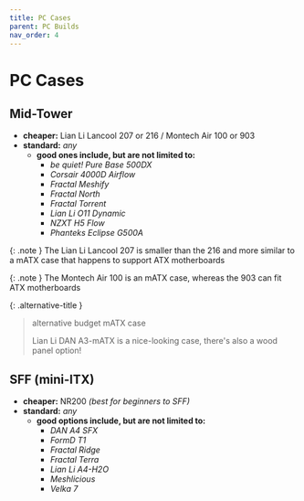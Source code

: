 ```yaml
---
title: PC Cases
parent: PC Builds
nav_order: 4
---
```

# PC Cases

## Mid-Tower

- **cheaper:** Lian Li Lancool 207 or 216 / Montech Air 100 or 903
- **standard:** *any*
	- **good ones include, but are not limited to:**
		- *be quiet! Pure Base 500DX*
		- *Corsair 4000D Airflow*
		- *Fractal Meshify*
		- *Fractal North*
		- *Fractal Torrent*
		- *Lian Li O11 Dynamic*
		- *NZXT H5 Flow*
		- *Phanteks Eclipse G500A*

{: .note }
The Lian Li Lancool 207 is smaller than the 216 and more similar to a mATX case that happens to support ATX motherboards

{: .note }
The Montech Air 100 is an mATX case, whereas the 903 can fit ATX motherboards

{: .alternative-title }
> alternative budget mATX case
> 
> Lian Li DAN A3-mATX is a nice-looking case, there's also a wood panel option!

## SFF (mini-ITX)

- **cheaper:** NR200 *(best for beginners to SFF)*
- **standard:** *any*
	- **good options include, but are not limited to:**
		- *DAN A4 SFX*
		- *FormD T1*
		- *Fractal Ridge*
		- *Fractal Terra*
		- *Lian Li A4-H2O*
		- *Meshlicious*
		- *Velka 7*